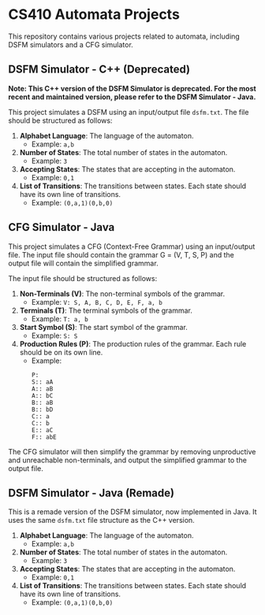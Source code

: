 # CS410 Automata Projects
This repository contains various projects related to automata, including DSFM simulators and a CFG simulator.

## DSFM Simulator - C++ (Deprecated)
**Note: This C++ version of the DSFM Simulator is deprecated. For the most recent and maintained version, please refer to the DSFM Simulator - Java.**

This project simulates a DSFM using an input/output file `dsfm.txt`. The file should be structured as follows:

1. **Alphabet Language**: The language of the automaton.
   - Example: `a,b`
2. **Number of States**: The total number of states in the automaton.
   - Example: `3`
3. **Accepting States**: The states that are accepting in the automaton.
   - Example: `0,1`
4. **List of Transitions**: The transitions between states. Each state should have its own line of transitions.
   - Example: `(0,a,1)(0,b,0)`

## CFG Simulator - Java
This project simulates a CFG (Context-Free Grammar) using an input/output file. The input file should contain the grammar G = (V, T, S, P) and the output file will contain the simplified grammar.

The input file should be structured as follows:

1. **Non-Terminals (V)**: The non-terminal symbols of the grammar.
   - Example: `V: S, A, B, C, D, E, F, a, b`
2. **Terminals (T)**: The terminal symbols of the grammar.
   - Example: `T: a, b`
3. **Start Symbol (S)**: The start symbol of the grammar.
   - Example: `S: S`
4. **Production Rules (P)**: The production rules of the grammar. Each rule should be on its own line.
   - Example: 
     ```
     P:
     S:: aA
     A:: aB
     A:: bC
     B:: aB
     B:: bD
     C:: a
     C:: b
     E:: aC
     F:: abE
     ```

The CFG simulator will then simplify the grammar by removing unproductive and unreachable non-terminals, and output the simplified grammar to the output file.


## DSFM Simulator - Java (Remade)
This is a remade version of the DSFM simulator, now implemented in Java. It uses the same `dsfm.txt` file structure as the C++ version.

1. **Alphabet Language**: The language of the automaton.
   - Example: `a,b`
2. **Number of States**: The total number of states in the automaton.
   - Example: `3`
3. **Accepting States**: The states that are accepting in the automaton.
   - Example: `0,1`
4. **List of Transitions**: The transitions between states. Each state should have its own line of transitions.
   - Example: `(0,a,1)(0,b,0)`